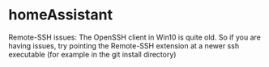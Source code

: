 # homeAssistant

Remote-SSH issues:
The OpenSSH client in Win10 is quite old.
So if you are having issues, try pointing the Remote-SSH extension at a newer ssh executable (for example in the git install directory)